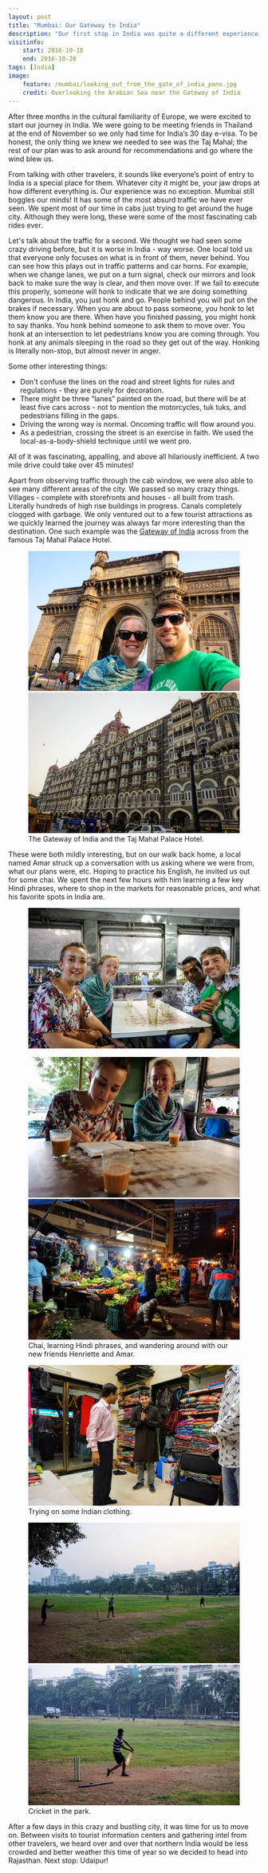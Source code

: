 ```yaml
---
layout: post
title: "Mumbai: Our Gateway to India"
description: "Our first stop in India was quite a different experience."
visitinfo:
    start: 2016-10-18
    end: 2016-10-20
tags: [India]
image:
    feature: /mumbai/looking_out_from_the_gate_of_india_pano.jpg
    credit: Overlooking the Arabian Sea near the Gateway of India
---
```


After three months in the cultural familiarity of Europe, we were excited to start our journey in India. We were going to be meeting friends in Thailand at the end of November so we only had time for India’s 30 day e-visa. To be honest, the only thing we knew we needed to see was the Taj Mahal; the rest of our plan was to ask around for recommendations and go where the wind blew us. 

From talking with other travelers, it sounds like everyone’s point of entry to India is a special place for them. Whatever city it might be, your jaw drops at how different everything is. Our experience was no exception. Mumbai still boggles our minds! It has some of the most absurd traffic we have ever seen. We spent most of our time in cabs just trying to get around the huge city. Although they were long, these were some of the most fascinating cab rides ever.

Let's talk about the traffic for a second. We thought we had seen some crazy driving before, but it is worse in India - way worse. One local told us that everyone only focuses on what is in front of them, never behind. You can see how this plays out in traffic patterns and car horns. For example, when we change lanes, we put on a turn signal, check our mirrors and look back to make sure the way is clear, and then move over. If we fail to execute this properly, someone will honk to indicate that we are doing something dangerous. In India, you just honk and go. People behind you will put on the brakes if necessary. When you are about to pass someone, you honk to let them know you are there. When have you finished passing, you might honk to say thanks. You honk behind someone to ask them to move over. You honk at an intersection to let pedestrians know you are coming through. You honk at any animals sleeping in the road so they get out of the way. Honking is literally non-stop, but almost never in anger.

Some other interesting things:

- Don't confuse the lines on the road and street lights for rules and regulations - they are purely for decoration.
- There might be three “lanes” painted on the road, but there will be at least five cars across - not to mention the motorcycles, tuk tuks, and pedestrians filling in the gaps.
- Driving the wrong way is normal. Oncoming traffic will flow around you.
- As a pedestrian, crossing the street is an exercise in faith. We used the local-as-a-body-shield technique until we went pro.

All of it was fascinating, appalling, and above all hilariously inefficient. A two mile drive could take over 45 minutes!

Apart from observing traffic through the cab window, we were also able to see many different areas of the city. We passed so many crazy things. Villages - complete with storefronts and houses - all built from trash. Literally hundreds of high rise buildings in progress. Canals completely clogged with garbage. We only ventured out to a few tourist attractions as we quickly learned the journey was always far more interesting than the destination. One such example was the [Gateway of India](https://en.wikipedia.org/wiki/Gateway_of_India) across from the famous Taj Mahal Palace Hotel.

<figure class="half">
    <a href="/images/mumbai/gateway_to_india_selfie.jpg"><img src="/images/mumbai/gateway_to_india_selfie.jpg" alt=""></a>
    <a href="/images/mumbai/taj_mahal_palace_hotel.jpg"><img src="/images/mumbai/taj_mahal_palace_hotel.jpg" alt=""></a>
    <figcaption>The Gateway of India and the Taj Mahal Palace Hotel.</figcaption>
</figure>

These were both mildly interesting, but on our walk back home, a local named Amar struck up a conversation with us asking where we were from, what our plans were, etc. Hoping to practice his English, he invited us out for some chai. We spent the next few hours with him learning a few key Hindi phrases, where to shop in the markets for reasonable prices, and what his favorite spots in India are.

<figure>
    <a href="/images/mumbai/photo_with_henny_and_amar.jpg"><img src="/images/mumbai/photo_with_henny_and_amar.jpg" alt=""></a>
</figure>

<figure class="half">
    <a href="/images/mumbai/learning_hindi.jpg"><img src="/images/mumbai/learning_hindi.jpg" alt=""></a>
    <a href="/images/mumbai/market.jpg"><img src="/images/mumbai/market.jpg" alt=""></a>
    <figcaption>Chai, learning Hindi phrases, and wandering around with our new friends Henriette and Amar.</figcaption>
</figure>

<figure>
    <a href="/images/mumbai/try_on_clothes.jpg"><img src="/images/mumbai/try_on_clothes.jpg" alt=""></a>
    <figcaption>Trying on some Indian clothing.</figcaption>
</figure>

<figure class="half">
    <a href="/images/mumbai/cricket.jpg"><img src="/images/mumbai/cricket.jpg" alt=""></a>
    <a href="/images/mumbai/cricket_swing.jpg"><img src="/images/mumbai/cricket_swing.jpg" alt=""></a>
    <figcaption>Cricket in the park.</figcaption>
</figure>

After a few days in this crazy and bustling city, it was time for us to move on. Between visits to tourist information centers and gathering intel from other travelers, we heard over and over that northern India would be less crowded and better weather this time of year so we decided to head into Rajasthan. Next stop: Udaipur!
